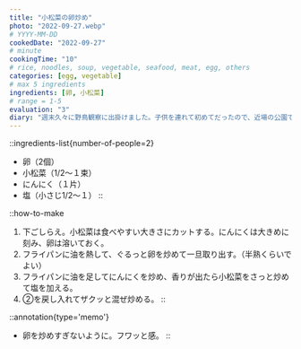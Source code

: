 ```yaml
---
title: "小松菜の卵炒め"
photo: "2022-09-27.webp"
# YYYY-MM-DD
cookedDate: "2022-09-27"
# minute
cookingTime: "10"
# rice, noodles, soup, vegetable, seafood, meat, egg, others
categories: [egg, vegetable]
# max 5 ingredients
ingredients: [卵, 小松菜]
# range = 1-5
evaluation: "3"
diary: "週末久々に野鳥観察に出掛けました。子供を連れて初めてだったので、近場の公園で短時間でしたがカワセミやカイツブリ等久々に観れて楽しかったです。そろそろキンクロハジロも来る頃でしょうか。"
---
```


::ingredients-list{number-of-people=2}
- 卵（2個）
- 小松菜（1/2～１束）
- にんにく（１片）
- 塩（小さじ1/2～１）
::

::how-to-make
1. 下ごしらえ。小松菜は食べやすい大きさにカットする。にんにくは大きめに刻み、卵は溶いておく。
2. フライパンに油を熱して、ぐるっと卵を炒めて一旦取り出す。（半熟くらいでよい）
3. フライパンに油を足してにんにくを炒め、香りが出たら小松菜をさっと炒めて塩を加える。
4. ②を戻し入れてザクッと混ぜ炒める。
::

::annotation{type='memo'}
- 卵を炒めすぎないように。フワッと感。
::

